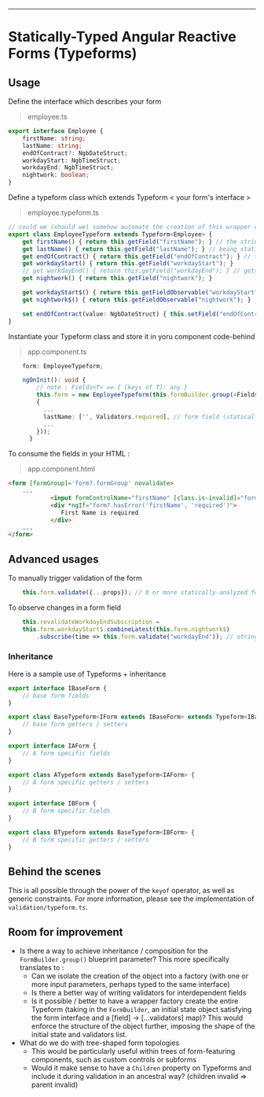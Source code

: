 ----------
# Statically-Typed Angular Reactive Forms (Typeforms)

## Usage

Define the interface which describes your form

> employee.ts
```ts
export interface Employee {
    firstName: string;
    lastName: string;
    endOfContract?: NgbDateStruct;
    workdayStart: NgbTimeStruct;
    workdayEnd: NgbTimeStruct;
    nightwork: boolean;
}
```

Define a typeform class which extends Typeform < your form's interface >

> employee.typeform.ts

```ts
// could we (should we) somehow automate the creation of this wrapper class?
export class EmployeeTypeform extends Typeform<Employee> {
    get firstName() { return this.getField("firstName"); } // the strings in getField are statically analyzed (try IntelliSense)
    get lastName() { return this.getField("lastName"); } // being statically analyzed, any typos in the strings will be caught at compile-time
    get endOfContract() { return this.getField("endOfContract"); } // the getters know how to infer the returned object's type using the property key string [thanks to the keyof keyword]
    get workdayStart() { return this.getField("workdayStart"); }
    // get workdayEnd() { return this.getField("workdayEnd"); } // getters / setters in this class are opt in, providing further encapsulation if required
    get nightwork() { return this.getField("nightwork"); }

    get workdayStart$() { return this.getFieldObservable("workdayStart"); } // we can also expose fields as typed observables
    get nightwork$() { return this.getFieldObservable("nightwork"); }

    set endOfContract(value: NgbDateStruct) { this.setField("endOfContract", value); } // and we can also expose setters [which are fully typed as well, again thanks to keyof]
}
```

Instantiate your Typeform class and store it in yoru component code-behind

> app.component.ts

```ts
	form: EmployeeTypeform;

	ngOnInit(): void {
		// note : Fields<T> == { [keys of T]: any }
	    this.form = new EmployeeTypeform(this.formBuilder.group(<Fields<Employee>>
	    {
		  ...
	      lastName: ['', Validators.required], // form field (statically typed): [initial value (!not statically typed!), followed by a validator (or a list of validators aggregated with Validators.compose[...validators]))]
	      ...
	    }));
	  }
```

To consume the fields in your HTML :

> app.component.html

```html
<form [formGroup]='form?.formGroup' novalidate>
	...
	        <input formControlName="firstName" [class.is-invalid]="form?.hasErrors('firstName')" ... />
		    <div *ngIf="form?.hasError('firstName', 'required')">
		       First Name is required
		    </div>
	...
</form>
```

## Advanced usages

To manually trigger validation of the form

```ts
    this.form.validate({...props}); // 0 or more statically-analyzed form fields (0 = entire form validation)

```
To observe changes in a form field
	
```ts
	this.revalidateWorkdayEndSubscription =
	this.form.workdayStart$.combineLatest(this.form.nightwork$)
		.subscribe(time => this.form.validate("workdayEnd")); // string is statically analyzed
```

### Inheritance

Here is a sample use of Typeforms + inheritance

```ts
export interface IBaseForm {
	// base form fields
}

export class BaseTypeform<IForm extends IBaseForm> extends Typeform<IBaseForm> {
	// base form getters / setters
}

export interface IAForm {
	// A form specific fields
}

export class ATypeform extends BaseTypeform<IAForm> {
	// A form specific getters / setters
}

export interface IBForm {
	// B form specific fields
}

export class BTypeform extends BaseTypeform<IBForm> {
	// B form specific getters / setters
}

```

## Behind the scenes

This is all possible through the power of the `keyof` operator, as well as generic constraints. For more information, please see the implementation of `validation/typeform.ts`.

## Room for improvement

* Is there a way to achieve inheritance / composition for the `FormBuilder.group()` blueprint parameter? This more specifically translates to :
	* Can we isolate the creation of the object into a factory (with one or more input parameters, perhaps typed to the same interface)
	* Is there a better way of writing validators for interdependent fields
	* Is it possible / better to have a wrapper factory create the entire Typeform (taking in the `FormBuilder`, an initial state object satisfying the form interface and a [field] -> [...validators] map)? This would enforce the structure of the object further, imposing the shape of the initial state and validators list.
* What do we do with tree-shaped form topologies
	* This would be particularly useful within trees of form-featuring components, such as custom controls or subforms
	* Would it make sense to have a `Children` property on Typeforms and include it during validation in an ancestral way? (children invalid => parent invalid)